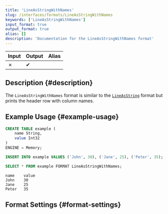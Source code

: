 ```yaml
---
title: 'LineAsStringWithNames'
slug: /interfaces/formats/LineAsStringWithNames
keywords: ['LineAsStringWithNames']
input_format: true
output_format: true
alias: []
description: 'Documentation for the LineAsStringWithNames format'
---
```


| Input | Output | Alias |
|-------|--------|-------|
| ✗     | ✔      |       |

## Description {#description}

The `LineAsStringWithNames` format is similar to the [`LineAsString`](./LineAsString.md) format but prints the header row with column names.

## Example Usage {#example-usage}

```sql title="Query"
CREATE TABLE example (
    name String,
    value Int32
)
ENGINE = Memory;

INSERT INTO example VALUES ('John', 30), ('Jane', 25), ('Peter', 35);

SELECT * FROM example FORMAT LineAsStringWithNames;
```

```response title="Response"
name	value
John	30
Jane	25
Peter	35
```

## Format Settings {#format-settings}